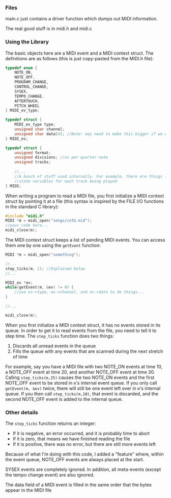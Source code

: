 ### Files

main.c just contains a driver function which dumps out MIDI information.

The real good stuff is in midi.h and midi.c

### Using the Library

The basic objects here are a MIDI event and a MIDI context struct. The definitions are as follows (this is just copy-pasted from the MIDI.h file):

```c
typedef enum {
	NOTE_ON,
    NOTE_OFF,
    PROGRAM_CHANGE,
    CONTROL_CHANGE,
    SYSEX,
    TEMPO_CHANGE,
    AFTERTOUCH,
    PITCH_WHEEL
} MIDI_ev_type;

typedef struct {
	MIDI_ev_type type;
	unsigned char channel;
	unsigned char data[4]; //Note: may need to make this bigger if we want to use sysex messages to configure the voices
} MIDI_ev;

typedef struct {
	unsigned format;
	unsigned divisions; //us per quarter note
	unsigned tracks;
	
	//...
    //A bunch of stuff used internally. For example, there are things like the
    //state variables for each track being played
} MIDI;
```

When writing a program to read a MIDI file, you first initialize a MIDI context struct by pointing it at a file (this syntax is inspired by the FILE I/O functions in the standard C library):

```c
#include "midi.h"
MIDI *m = midi_open("songs/cotb.mid");
//your code here...	
midi_close(m);
```

The MIDI context struct keeps a list of pending MIDI events. You can access them one by one using the `getEvent` function:

```c
MIDI *m = midi_open("something");

//...
step_ticks(m, 1); //Explained below
//...

MIDI_ev *ev;
while(getEvent(m, &ev) != 0) {
	//use ev->type, ev->channel, and ev->data to do things...
}

//...

midi_close(m);

```

When you first initialize a MIDI context struct, it has no events stored in its queue. In order to get it to read events from the file, you need to tell it to step time. The `step_ticks` function does two things:

1. Discards all unread events in the queue
2. Fills the queue with any events that are scanned during the next stretch of time

For example, say you have a MIDI file with two NOTE_ON events at time 10, a NOTE_OFF event at time 20, and another NOTE_OFF event at time 30. Calling `step_ticks(m,25)` causes the two NOTE_ON events and the first NOTE_OFF event to be stored in `m`'s internal event queue. If you only call `getEvent(m, &ev)` twice, there will still be one event left over in `m`'s internal queue. If you then call `step_ticks(m,10)`, that event is discarded, and the second NOTE_OFF event is added to the internal queue.



### Other details

The `step_ticks` function returns an integer:
- If it is negative, an error occurred, and it is probably time to abort
- If it is zero, that means we have finished reading the file
- If it is positive, there was no error, but there are still more events left

Because of what I'm doing with this code, I added a "feature" where, within the event queue, NOTE_OFF events are always placed at the start.

SYSEX events are completely ignored. In addition, all meta-events (except the tempo change event) are also ignored.

The data field of a MIDI event is filled in the same order that the bytes appear in the MIDI file